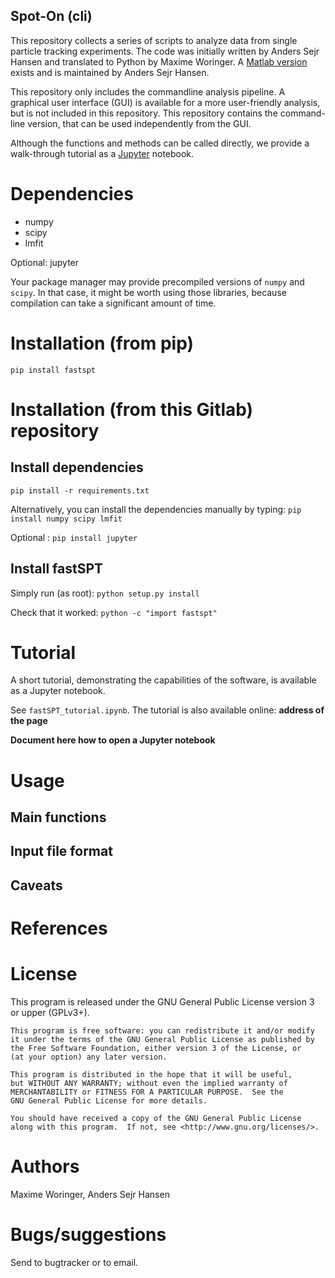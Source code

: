 Spot-On (cli)
-------

This repository collects a series of scripts to analyze data from single particle tracking experiments. The code was initially written by Anders Sejr Hansen and translated to Python by Maxime Woringer. A [Matlab version](https://gitlab.com/tjian-darzacq-lab/spot-on-matlab) exists and is maintained by Anders Sejr Hansen.

This repository only includes the commandline analysis pipeline. A graphical user interface (GUI) is available for a more user-friendly analysis, but is not included in this repository. This repository contains the command-line version, that can be used independently from the GUI.

Although the functions and methods can be called directly, we provide a walk-through tutorial as a [Jupyter](http://jupyter.org) notebook. 

# Dependencies

- numpy
- scipy
- lmfit

Optional: jupyter

Your package manager may provide precompiled versions of `numpy` and `scipy`. In that case, it might be worth using those libraries, because compilation can take a significant amount of time.

# Installation (from pip)

`pip install fastspt`

# Installation (from this Gitlab) repository

## Install dependencies
`pip install -r requirements.txt`

Alternatively, you can install the dependencies manually by typing:
`pip install numpy scipy lmfit`

Optional : `pip install jupyter`

## Install fastSPT

Simply run (as root): `python setup.py install`

Check that it worked: `python -c "import fastspt"`


# Tutorial
A short tutorial, demonstrating the capabilities of the software, is available as a Jupyter notebook. 

See `fastSPT_tutorial.ipynb`. The tutorial is also available online: **address of the page**

**Document here how to open a Jupyter notebook**

# Usage
## Main functions
## Input file format
## Caveats

# References

# License
This program is released under the GNU General Public License version 3 or upper (GPLv3+).


    This program is free software: you can redistribute it and/or modify
    it under the terms of the GNU General Public License as published by
    the Free Software Foundation, either version 3 of the License, or
    (at your option) any later version.

    This program is distributed in the hope that it will be useful,
    but WITHOUT ANY WARRANTY; without even the implied warranty of
    MERCHANTABILITY or FITNESS FOR A PARTICULAR PURPOSE.  See the
    GNU General Public License for more details.

    You should have received a copy of the GNU General Public License
    along with this program.  If not, see <http://www.gnu.org/licenses/>.



# Authors
Maxime Woringer, Anders Sejr Hansen

# Bugs/suggestions
Send to bugtracker or to email.
